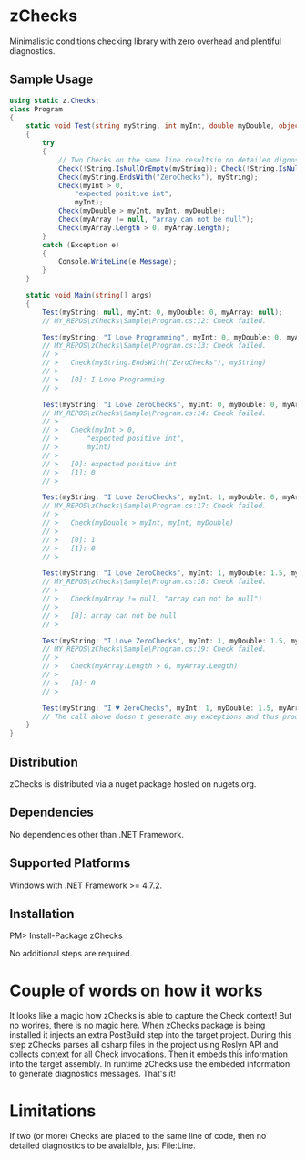 # zChecks
Minimalistic conditions checking library with zero overhead and plentiful diagnostics.

## Sample Usage

```csharp
using static z.Checks;
class Program
{
    static void Test(string myString, int myInt, double myDouble, object[] myArray)
    {
        try
        {
            // Two Checks on the same line resultsin no detailed dignostics to be printed, just file:line
            Check(!String.IsNullOrEmpty(myString)); Check(!String.IsNullOrEmpty(myString));
            Check(myString.EndsWith("ZeroChecks"), myString);
            Check(myInt > 0,
                "expected positive int",
                myInt);
            Check(myDouble > myInt, myInt, myDouble);
            Check(myArray != null, "array can not be null");
            Check(myArray.Length > 0, myArray.Length);
        }
        catch (Exception e)
        {
            Console.WriteLine(e.Message);
        }
    }

    static void Main(string[] args)
    {
        Test(myString: null, myInt: 0, myDouble: 0, myArray: null);
        // MY_REPOS\zChecks\Sample\Program.cs:12: Check failed.

        Test(myString: "I Love Programming", myInt: 0, myDouble: 0, myArray: null);
        // MY_REPOS\zChecks\Sample\Program.cs:13: Check failed.
        // >
        // >   Check(myString.EndsWith("ZeroChecks"), myString)
        // >
        // >   [0]: I Love Programming
        // >

        Test(myString: "I Love ZeroChecks", myInt: 0, myDouble: 0, myArray: null);
        // MY_REPOS\zChecks\Sample\Program.cs:14: Check failed.
        // >
        // >   Check(myInt > 0,
        // >       "expected positive int",
        // >       myInt)
        // >
        // >   [0]: expected positive int
        // >   [1]: 0
        // >

        Test(myString: "I Love ZeroChecks", myInt: 1, myDouble: 0, myArray: null);
        // MY_REPOS\zChecks\Sample\Program.cs:17: Check failed.
        // >
        // >   Check(myDouble > myInt, myInt, myDouble)
        // >
        // >   [0]: 1
        // >   [1]: 0
        // >

        Test(myString: "I Love ZeroChecks", myInt: 1, myDouble: 1.5, myArray: null);
        // MY_REPOS\zChecks\Sample\Program.cs:18: Check failed.
        // >
        // >   Check(myArray != null, "array can not be null")
        // >
        // >   [0]: array can not be null
        // >

        Test(myString: "I Love ZeroChecks", myInt: 1, myDouble: 1.5, myArray: new object[] { });
        // MY_REPOS\zChecks\Sample\Program.cs:19: Check failed.
        // >
        // >   Check(myArray.Length > 0, myArray.Length)
        // >
        // >   [0]: 0
        // >

        Test(myString: "I ♥ ZeroChecks", myInt: 1, myDouble: 1.5, myArray: new object[] { 1, 2, 3 });
        // The call above doesn't generate any exceptions and thus produces an empty Console Output.
    }
}
```

## Distribution
zChecks is distributed via a nuget package hosted on nugets.org.

## Dependencies

No dependencies other than .NET Framework.

## Supported Platforms

Windows with .NET Framework >= 4.7.2.

## Installation

PM> Install-Package zChecks

No additional steps are required.

# Couple of words on how it works

It looks like a magic how zChecks is able to capture the Check context! But no worires, there is no magic here. When zChecks package is being installed it injects an extra PostBuild step into the target project. During this step zChecks parses all csharp files in the project using Roslyn API and collects context for all Check invocations. Then it embeds this information into the target assembly. In runtime zChecks use the embeded information to generate diagnostics messages. That's it!

# Limitations

If two (or more) Checks are placed to the same line of code, then no detailed diagnostics to be avaialble, just File:Line.

